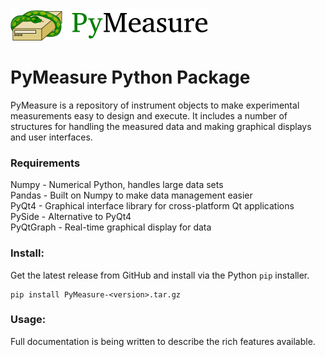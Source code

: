 <img alt="PyMeasure Python Package" src="docs/images/PyMeasure.png" width="315" />

# PyMeasure Python Package #

PyMeasure is a repository of instrument objects to make experimental measurements easy to design and execute. It includes a number of structures for handling the measured data and making graphical displays and user interfaces.

### Requirements ###

Numpy - Numerical Python, handles large data sets   
Pandas - Built on Numpy to make data management easier    
PyQt4 - Graphical interface library for cross-platform Qt applications   
PySide - Alternative to PyQt4   
PyQtGraph - Real-time graphical display for data   


### Install: ###

Get the latest release from GitHub and install via the Python `pip` installer.

```shell
pip install PyMeasure-<version>.tar.gz
```

### Usage: ###

Full documentation is being written to describe the rich features available.